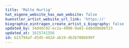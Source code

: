 ```yaml
---
title: 'Malte Hurtig'
hat_eigene_website_has_own_website: false
kuenstler_artist_website_url_link: 'https://'
biographie_eintragen_create_artist_s_biography: false
updated_by: 34d4dc92-ec1a-4900-9a81-ed8dd8606f23
updated_at: 1615741356
id: b15794af-d545-442d-ab19-db3b708b699f
---
```

